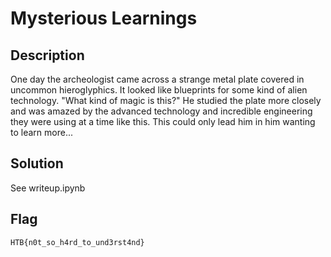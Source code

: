 # Mysterious Learnings

## Description

One day the archeologist came across a strange metal plate covered in uncommon hieroglyphics. It looked like blueprints for some kind of alien technology. "What kind of magic is this?" He studied the plate more closely and was amazed by the advanced technology and incredible engineering they were using at a time like this. This could only lead him in him wanting to learn more...

## Solution

See writeup.ipynb

## Flag

```HTB{n0t_so_h4rd_to_und3rst4nd}```
